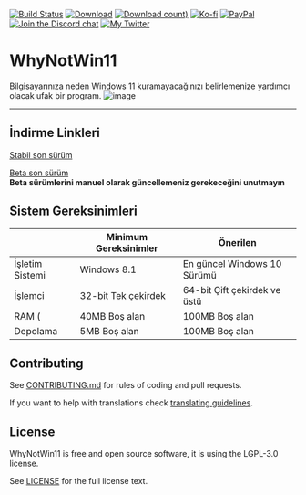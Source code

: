 [![Build Status](https://img.shields.io/github/workflow/status/rcmaehl/WhyNotWin11/wnw11)](https://github.com/rcmaehl/WhyNotWin11/actions?query=workflow%3AWNW11)
[![Download](https://img.shields.io/github/v/release/rcmaehl/WhyNotWin11)](https://github.com/rcmaehl/WhyNotWin11/releases/latest/)
[![Download count)](https://img.shields.io/github/downloads/rcmaehl/whynotwin11/total?label=Downloads)](https://github.com/rcmaehl/WhyNotWin11/releases/latest/)
[![Ko-fi](https://img.shields.io/badge/Support%20me%20on-Ko--fi-FF5E5B.svg?logo=ko-fi)](https://ko-fi.com/rcmaehl)
[![PayPal](https://img.shields.io/badge/Donate%20on-PayPal-00457C.svg?logo=paypal)](https://paypal.me/rhsky)
[![Join the Discord chat](https://img.shields.io/badge/Discord-chat-7289da.svg?&logo=discord)](https://discord.gg/uBnBcBx)
[![My Twitter](https://img.shields.io/badge/twitter-545454.svg?logo=twitter)](https://twitter.com/WhyNotWin11)

# WhyNotWin11
Bilgisayarınıza neden Windows 11 kuramayacağınızı belirlemenize yardımcı olacak ufak bir program.
![image](https://user-images.githubusercontent.com/716581/124361675-38706c00-dbfe-11eb-8524-4a767617f66f.png)

----

## İndirme Linkleri

[Stabil son sürüm](https://github.com/rcmaehl/WhyNotWin11/releases/latest/download/WhyNotWin11.exe)

[Beta son sürüm](https://nightly.link/rcmaehl/WhyNotWin11/workflows/wnw11/main/WNW11.zip)\
**Beta sürümlerini manuel olarak güncellemeniz gerekeceğini unutmayın**

## Sistem Gereksinimleri
 |Minimum Gereksinimler|Önerilen
----|----|----
İşletim Sistemi|Windows 8.1|En güncel Windows 10 Sürümü
İşlemci|32-bit Tek çekirdek|64-bit Çift çekirdek ve üstü
RAM (|40MB Boş alan|100MB Boş alan
Depolama|5MB Boş alan|100MB Boş alan

## Contributing

See [CONTRIBUTING.md](CONTRIBUTING.md) for rules of coding and pull requests.

If you want to help with translations check [translating guidelines](Langs/0000-translating-guidelines.md).

## License

WhyNotWin11 is free and open source software, it is using the LGPL-3.0 license.

See [LICENSE](LICENSE) for the full license text.
